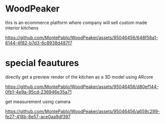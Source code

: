 # WoodPeaker
this is an ecommerce platform where company will sell custom made interior kitchens


https://github.com/MontePablo/WoodPeaker/assets/95046456/648f58a1-6144-4f82-b7d3-6c8938d487f7

# special feautures


directly get a preview render of the kitchen as a 3D model using ARcore 

https://github.com/MontePablo/WoodPeaker/assets/95046456/d80ef144-0fb1-4e9a-95cd-236946e35a71


get measurement using camera

https://github.com/MontePablo/WoodPeaker/assets/95046456/a659c299-fe27-418b-8e57-ace0aa9df397

